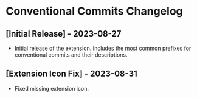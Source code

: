 # Conventional Commits Changelog

## [Initial Release] - 2023-08-27

- Initial release of the extension. Includes the most common prefixes for conventional commits and their descriptions.

## [Extension Icon Fix] - 2023-08-31

- Fixed missing extension icon.
